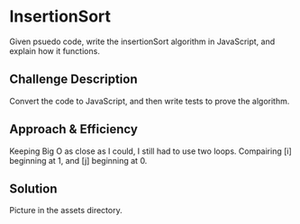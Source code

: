 # InsertionSort
Given psuedo code, write the insertionSort algorithm in JavaScript, and explain how it functions.

## Challenge Description
Convert the code to JavaScript, and then write tests to prove the algorithm.

## Approach & Efficiency
Keeping Big O as close as I could, I still had to use two loops. Compairing [i] beginning at 1, and [j] beginning at 0.
## Solution
Picture in the assets directory.